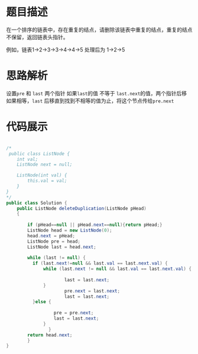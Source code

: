 #  题目描述
在一个排序的链表中，存在重复的结点，请删除该链表中重复的结点，重复的结点不保留，返回链表头指针。

例如，链表1->2->3->3->4->4->5 处理后为 1->2->5

#  思路解析

设置`pre` 和 `last` 两个指针
如果`last`的值 不等于 `last.next`的值，两个指针后移
如果相等，`last` 后移直到找到不相等的值为止，将这个节点传给`pre.next`

#  代码展示

```java

/*
 public class ListNode {
    int val;
    ListNode next = null;

    ListNode(int val) {
        this.val = val;
    }
}
*/
public class Solution {
    public ListNode deleteDuplication(ListNode pHead)
    {
        
        if (pHead==null || pHead.next==null){return pHead;}
        ListNode head = new ListNode(0);
        head.next = pHead;
        ListNode pre = head;
        ListNode last = head.next;
       
        while (last != null) {
          if (last.next!=null && last.val == last.next.val) {
              while (last.next != null && last.val == last.next.val) {
               
                      last = last.next;
              }   
                      pre.next = last.next;
                      last = last.next;
          }else {
                  
                  pre = pre.next;
                  last = last.next;
              }
                }
        return head.next;
        } 
}
```

